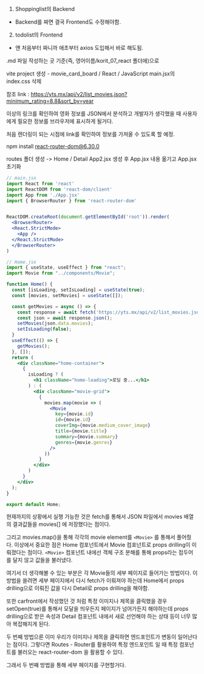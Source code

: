 1. Shoppinglist의 Backend
  - Backend를 짜면 결국 Frontend도 수정해야함.
2. todolist의 Frontend
  - 얜 처음부터 짜니까 애초부터 axios 도입해서 바로 해도됨.

.md 파일 작성하는 곳 기준(즉, 영어이름/korit_07_react 폴더에)으로

vite project 생성 - movie_card_board / React / JavaScript main.jsx의 index.css 삭제

참조 link : https://yts.mx/api/v2/list_movies.json?minimum_rating=8.8&sort_by=year

이상의 링크를 확인하여 영화 정보를 JSON에서 분석하고 개발자가 생각했을 때 사용자에게 필요한 정보를 브라우저에 표시하게 될거다.

처음 렌더링이 되는 시점에 link를 확인하여 정보를 가져올 수 있도록 할 예정.

npm install react-router-dom@6.30.0

routes 폴더 생성 -> Home / Detail
App2.jsx 생성 후 App.jsx 내용 옮기고 App.jsx 초기화

```jsx
// main.jsx
import React from 'react'
import ReactDOM from 'react-dom/client'
import App from './App.jsx'
import { BrowserRouter } from 'react-router-dom'


ReactDOM.createRoot(document.getElementById('root')).render(
  <BrowserRouter>
  <React.StrictMode>
    <App />
  </React.StrictMode>
  </BrowserRouter>
)
```
```jsx
// Home.jsx
import { useState, useEffect } from "react";
import Movie from "../components/Movie";

function Home() {
  const [isLoading, setIsLoading] = useState(true);
  const [movies, setMovies] = useState([]);

  const getMovies = async () => {
    const response = await fetch('https://yts.mx/api/v2/list_movies.json?minimum_rating=8.8&sort_by=year');
    const json = await response.json();
    setMovies(json.data.movies);
    setIsLoading(false);
  }
  useEffect(() => {
    getMovies();
  }, []);
  return (
    <div className="home-container">
      {
        isLoading ? (
          <h1 className="home-loading">로딩 중...</h1>
        ) : (
          <div className="movie-grid">
            {
              movies.map(movie => (
                <Movie
                  key={movie.id}
                  id={movie.id}
                  coverImg={movie.medium_cover_image}
                  title={movie.title}
                  summary={movie.summary}
                  genres={movie.genres}
                />
              ))
            }
          </div>
        )
      }
    </div>
  );
}

export default Home;
```
현재까지의 상황에서 실행 가능한 것은 fetch를 통해서 JSON 파일에서 movies 배열의 결과값들을 movies[] 에 저장했다는 점이다.

그리고 movies.map()을 통해 각각의 movie element를 `<Movie>` 를 통해서 풀어줬다.
이상에서 중요한 점은 Home 컴포넌트에서 Movie 컴포넌트로 props drilling이 이뤄졌다는 점이다.
`<Movie>` 컴포넌트 내에선 객체 구조 분해를 통해 props라는 접두어를 달지 않고 값들을 불러냈다.

여기서 더 생각해볼 수 있는 부분은 각 Movie들의 세부 페이지로 들어가는 방법이다.
이 방법을 쓸려면 세부 페이지에서 다시 fetch가 이뤄져야 하는데 Home에서 props drilling으로 이뤄진 값을 다시 Detail로 props drilling을 해야함.

또한 carfront에서 작성했던 것 처럼 특정 이미지나 제목을 클릭했을 경우 setOpen(true)를 통해서 모달을 띄우든지 페이지가 넘어가든지 해야하는데 props drilling으로 받은 속성과 Detail 컴포넌트 내에서 새로 선언해야 하는 상태 등이 너무 많아 복잡해지게 된다.

두 번째 방법으론 이미 우리가 이미지나 제목을 클릭하면 엔드포인트가 변동이 일어난다는 점이다. 그렇다면 Routes - Router를 활용하여 특정 엔드포인트 일 때 특정 컴포넌트를 불러오는 react-router-dom 을 활용할 수 있다.

그래서 두 번째 방법을 통해 세부 페이지를 구현할거다.
